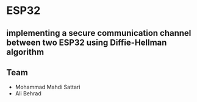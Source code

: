 # ESP32
## implementing a secure communication channel between two ESP32 using Diffie-Hellman algorithm 

## **Team**
- Mohammad Mahdi Sattari
- Ali Behrad
